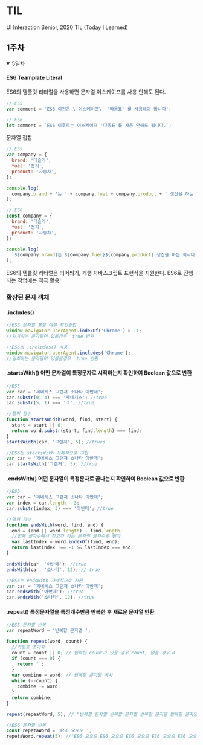 # TIL

UI Interaction Senior, 2020 TIL (Today I Learned)

## 1주차

<details open>

<summary>5일차</summary>

#### ES6 Teamplate Literal

ES6의 템플릿 리터럴을 사용하면 문자열 이스케이프를 사용 안해도 된다.

```javascript
// ES5
var comment = 'ES6 이전은 \'이스케이프\' "따옴표" 를 사용해야 합니다';

// ES6
let comment = `ES6 이후로는 이스케이프 '따옴표'를 사용 안해도 됩니다.`;
```

문자열 접합

```javascript
// ES5
var company = {
  brand: '테슬라',
  fuel: '전기',
  product: '자동차',
};

console.log(
  company.brand + '는 ' + company.fuel + company.product + ' 생산을 하는 회사다'
);

// ES6
const company = {
  brand: '테슬라',
  fuel: '전기',
  product: '자동차',
};

console.log(
  `${company.brand}는 ${company.fuel}${company.product} 생산을 하는 회사다`
);
```

ES6의 템플릿 리터럴은 띄어씌기, 개행 자바스크립트 표현식을 지원한다.
ES6로 진행되는 작업에는 적극 활용!

### 확장된 문자 객체

#### .includes()

```javascript
//ES5 문자열 표함 여부 확인방법
window.navigator.userAgent.indexOf('Chrome') > -1;
//일치하는 문자열이 있을경우  true 반환

//ES6의 .includes() 사용
window.navigator.userAgent.includes('Chrome');
//일치하는 문자열이 있을을경우  true 반환
```

#### .startsWith() 어떤 문자열이 특정문자로 시작하는지 확인하여 Boolean 값으로 반환

```javascript
//ES5
var car = '제네시스 그랜져 소나타 아반떼';
car.substr(0, 4) === '제네시스'; //true
car.substr(5, 1) === '그'; //true

//헬퍼 함수
function startsWidth(word, find, start) {
  start = start || 0;
  return word.substr(start, find.length) === find;
}
startsWidth(car, '그랜져', 5); //trues

//ES6는 startsWith 자체적으로 지원
var car = '제네시스 그랜져 소나타 아반떼';
car.startsWith('그랜져', 5); //true
```

#### .endsWith() 어떤 문자열이 특정문자로 끝나는지 확인하여 Boolean 값으로 반환

```javascript
//ES5
var car = '제네시스 그랜져 소나타 아반떼';
var index = car.length - 3;
car.substr(index, 3) === '아반떼'; //true

//헬퍼 함수
function endsWith(word, find, end) {
  end = (end || word.length) - find.length;
  //전체 글자수에서 찾고자 하는 문자의 글자수를 뺀다.
  var lastIndex = word.indexOf(find, end);
  return lastIndex !== -1 && lastIndex === end;
}

endsWith(car, '아반떼'); //true
endsWith(car, '소나타', 12); // true

//ES6는 endsWith 자체적으로 지원
var car = '제네시스 그랜져 소나타 아반떼';
car.endsWith('아반떼'); //true
car.endsWith('소나타', 12); //true
```

#### .repeat() 특정문자열을 특정개수만큼 반복한 후 새로운 문자열 반환

```javascript
//ES5 문자열 반복
var repeatWord = '반복할 문자열 ';

function repeat(word, count) {
  //카운트 초기화
  count = count || 0; // 입력한 count가 있을 경우 count, 없을 경우 0
  if (count === 0) {
    return '';
  }
  var combine = word; // 반복할 문자열 복사
  while (--count) {
    combine += word;
  }
  return combine;
}

repeat(repeatWord, 5); // "반복할 문자열 반복할 문자열 반복할 문자열 반복할 문자열 반복할 문자열 "

//ES6 문자열 반복
const repetaWord = 'ES6 오오오 ';
repetaWord.repeat(5); //"ES6 오오오 ES6 오오오 ES6 오오오 ES6 오오오 ES6 오오오 "
```

</details>

